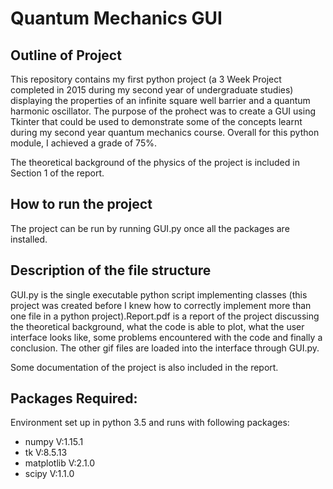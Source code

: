 # Quantum Mechanics GUI
## Outline of Project ##
This repository contains my first python project (a 3 Week Project completed in 2015 during my second year of undergraduate studies) displaying the properties of an infinite square well barrier and a quantum harmonic oscillator. The purpose of the prohect was to create a GUI using Tkinter that could be used to demonstrate some of the concepts learnt during my second year quantum mechanics course. Overall for this python module, I achieved a grade of 75%.

The theoretical background of the physics of the project is included in Section 1 of the report.

## How to run the project ##

The project can be run by running GUI.py once all the packages are installed.

## Description of the file structure ##

GUI.py is the single executable python script implementing classes (this project was created before I knew how to correctly implement more than one file in a python project).Report.pdf is a report of the project discussing the theoretical background, what the code is able to plot, what the user interface looks like, some problems encountered with the code and finally a conclusion. The other gif files are loaded into the interface through GUI.py.

Some documentation of the project is also included in the report.

## Packages Required: ##
Environment set up in python 3.5 and runs with following packages:
* numpy        V:1.15.1
* tk           V:8.5.13
* matplotlib   V:2.1.0
* scipy        V:1.1.0
<p>
